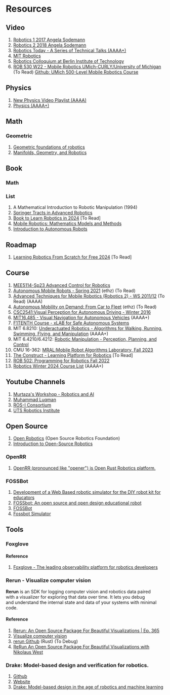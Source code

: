 # Resources


## Video
1. [Robotics 1 2017 Angela Sodemann](https://www.youtube.com/playlist?list=PLT_0lwItn0sDBE98BsbaZezflB96ws12b)
2. [Robotics 2 2018 Angela Sodemann](https://www.youtube.com/playlist?list=PLT_0lwItn0sAfi3o4xwx-fNfcnbfMrXa7)
3. [Robotics Today - A Series of Technical Talks (AAAA+)](https://roboticstoday.github.io/)
4. [MIT Robotics](https://www.youtube.com/@MITRoboticsSeminar/videos)
5. [Robotics Colloquium at Berlin Institute of Technology](https://www.youtube.com/playlist?list=PLixx3kh3uFe5aXUChOMZ_5MkxhEMQxzrw)
6. [ROB 530 W22 - Mobile Robotics UMich-CURLY/University of Michigan](https://www.youtube.com/playlist?list=PLdMorpQLjeXmbFaVku4JdjmQByHHqTd1F) (To Read) [Github: UMich 500-Level Mobile Robotics Course](https://github.com/UMich-CURLY-teaching/UMich-ROB-530-public)

## Physics
1. [New Physics Video Playlist (AAAA)](https://www.youtube.com/playlist?list=PL0o_zxa4K1BU6wPPLDsoTj1_wEf0LSNeR)
2. [Physics (AAAA+)](https://byjus.com/physics/)

## Math

### Geometric
1. [Geometric foundations of robotics](http://mat.puc-rio.br/~sergey/robo.html)
2. [Manifolds, Geometry, and Robotics](https://roboticsconference.org/docs/invitedtalks/park-manifoldsgeometryandrobotics.pdf)



## Book

### Math

### List
1. A Mathematical Introduction to Robotic Manipulation (1994)
2. [Springer Tracts in Advanced Robotics](https://www.amazon.com/-/zh/dp/B08CN2LFNC)
3. [Book to Learn Robotics in 2024](https://www.robotisim.com/book-to-for-learning-robotics) [To Read]
4. [Mobile Robotics: Mathematics Models and Methods](https://www.cs.cmu.edu/~alonzo/books/books.html)
5. [Introduction to Autonomous Robots](https://github.com/Introduction-to-Autonomous-Robots/Introduction-to-Autonomous-Robots)

## Roadmap
1. [Learning Robotics From Scratch for Free 2024](https://www.robotisim.com/learning-robotics-with-online-resourcces-) [To Read]

## Course
1. [MEE5114-Sp23 Advanced Control for Robotics](https://www.wzhanglab.site/teaching/advanced-control-for-robotics-sp23/)
2. [Autonomous Mobile Robots - Spring 2021](https://asl.ethz.ch/education/lectures/autonomous_mobile_robots/spring-2021.html) (ethz) (To Read)
3. [Advanced Techniques for Mobile Robotics (Robotics 2) - WS 2011/12](http://ais.informatik.uni-freiburg.de/teaching/ws11/robotics2/) (To Read) (AAAA)
4. [Autonomous Mobility on Demand: From Car to Fleet](https://idsc.ethz.ch/education/lectures/duckietown.html) (ethz) (To Read)
5. [CSC2541:Visual Perception for Autonomous Driving - Winter 2016](http://www.cs.toronto.edu/~urtasun/courses/CSC2541/CSC2541_Winter16.html#syllabus)
6. [MIT16.485 - Visual Navigation for Autonomous Vehicles](https://vnav.mit.edu/) (AAAA+)
7. [F1TENTH Course - xLAB for Safe Autonomous Systems](https://www.youtube.com/playlist?list=PL7rtKJAz_mPdFDJtufKmqfWRNu55s_LMc)
8. MIT 6.8210: [Underactuated Robotics - Algorithms for Walking, Running, Swimming, Flying, and Manipulation](https://underactuated.csail.mit.edu/Spring2023/index.html) (AAAA+)
9. MIT 6.4210/6.4212: [Robotic Manipulation - Perception, Planning, and Control](https://manipulation.csail.mit.edu/index.html)
10. CMU 16-362: [MRAL:Mobile Robot Algorithms Laboratory, Fall 2023](https://mral-cmu.github.io/pages/schedule.html)
11. [The Construct - Learning Platform for Robotics](theconstructsim.com) [To Read]
12. [ROB 502: Programming for Robotics Fall 2022](https://berenson.robotics.umich.edu/courses/fall2022pfr/index.html)
13. [Robotics Winter 2024 Course List](https://robotics.umich.edu/academics/courses/course-offerings/) (AAAA+)


## Youtube Channels 
1. [Murtaza's Workshop - Robotics and AI ](https://www.youtube.com/@murtazasworkshop/featured)
2. [Muhammad Luqman](https://www.youtube.com/@robotisim/featured)
3. [ROS-I Consortium](https://www.youtube.com/@ros-iconsortium8500/videos)
4. [UTS Robotics Institute](https://www.youtube.com/@UTSRoboticsInstitute)

## Open Source
1. [Open Robotics](https://www.openrobotics.org/) (Open Source Robotics Foundation)
2. [Introduction to Open-Source Robotics](http://www.osrobotics.org/osr/)


### OpenRR 
1. [OpenRR (pronounced like "opener") is Open Rust Robotics platform.](https://github.com/openrr/openrr)

### FOSSBot
1. [Development of a Web Based robotic simulator for the DIY robot kit for educators](https://summerofcode.withgoogle.com/programs/2023/projects/xsxF9klm)
2. [FOSSbot: An open source and open design educational robot](https://fosdem.org/2023/schedule/event/fossbot/)
3. [FOSSBot](https://github.com/eellak/fossbot)
4. [Fossbot Simulator](https://github.com/chronis10/fossbot_simulator)

## Tools

### Foxglove

#### Reference
1. [Foxglove - The leading observability platform for robotics developers](https://foxglove.dev/)

### Rerun - Visualize computer vision
**Rerun** is an SDK for logging computer vision and robotics data paired <br>
with a visualizer for exploring that data over time. It lets you debug <br> 
and understand the internal state and data of your systems with minimal code.

#### Reference
1. [Rerun: An Open Source Package For Beautiful Visualizations | Ep. 365](https://www.youtube.com/watch?v=GMHGC_OPrcE)
2. [Visualize computer vision](https://www.rerun.io/)
3. [rerun Github](https://github.com/rerun-io/rerun) (Rust) (To Debug)
4. [ReRun An Open Source Package For Beautiful Visualizations with Nikolaus West](https://robohub.org/rerun-an-open-source-package-for-beautiful-visualizations/)
   
### Drake: Model-based design and verification for robotics.
1. [Github](https://github.com/RobotLocomotion/drake)
2. [Website](https://drake.mit.edu/)
3. [Drake: Model-based design in the age of robotics and machine learning](https://medium.com/toyotaresearch/drake-model-based-design-in-the-age-of-robotics-and-machine-learning-59938c985515)
